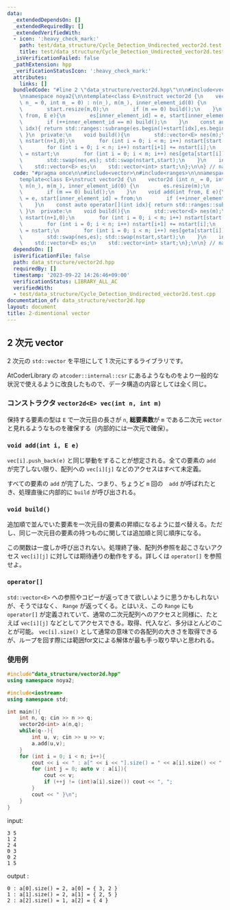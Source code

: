 ```yaml
---
data:
  _extendedDependsOn: []
  _extendedRequiredBy: []
  _extendedVerifiedWith:
  - icon: ':heavy_check_mark:'
    path: test/data_structure/Cycle_Detection_Undirected_vector2d.test.cpp
    title: test/data_structure/Cycle_Detection_Undirected_vector2d.test.cpp
  _isVerificationFailed: false
  _pathExtension: hpp
  _verificationStatusIcon: ':heavy_check_mark:'
  attributes:
    links: []
  bundledCode: "#line 2 \"data_structure/vector2d.hpp\"\n\n#include<vector>\n#include<ranges>\n\
    \nnamespace noya2{\n\ntemplate<class E>\nstruct vector2d {\n    vector2d (int\
    \ n_ = 0, int m_ = 0) : n(n_), m(m_), inner_element_id(0) {\n        es.resize(m);\n\
    \        start.resize(m,0);\n        if (m == 0) build();\n    }\n    void add(int\
    \ from, E e){\n        es[inner_element_id] = e, start[inner_element_id] = from;\n\
    \        if (++inner_element_id == m) build();\n    }\n    const auto operator[](int\
    \ idx){ return std::ranges::subrange(es.begin()+start[idx],es.begin()+start[idx+1]);\
    \ }\n  private:\n    void build(){\n        std::vector<E> nes(m);\n        std::vector<int>\
    \ nstart(n+1,0);\n        for (int i = 0; i < m; i++) nstart[start[i]+1]++;\n\
    \        for (int i = 0; i < n; i++) nstart[i+1] += nstart[i];\n        auto geta\
    \ = nstart;\n        for (int i = 0; i < m; i++) nes[geta[start[i]]++] = es[i];\n\
    \        std::swap(nes,es); std::swap(nstart,start);\n    }\n    int n, m, inner_element_id;\n\
    \    std::vector<E> es;\n    std::vector<int> start;\n};\n\n} // namespace noya2\n"
  code: "#pragma once\n\n#include<vector>\n#include<ranges>\n\nnamespace noya2{\n\n\
    template<class E>\nstruct vector2d {\n    vector2d (int n_ = 0, int m_ = 0) :\
    \ n(n_), m(m_), inner_element_id(0) {\n        es.resize(m);\n        start.resize(m,0);\n\
    \        if (m == 0) build();\n    }\n    void add(int from, E e){\n        es[inner_element_id]\
    \ = e, start[inner_element_id] = from;\n        if (++inner_element_id == m) build();\n\
    \    }\n    const auto operator[](int idx){ return std::ranges::subrange(es.begin()+start[idx],es.begin()+start[idx+1]);\
    \ }\n  private:\n    void build(){\n        std::vector<E> nes(m);\n        std::vector<int>\
    \ nstart(n+1,0);\n        for (int i = 0; i < m; i++) nstart[start[i]+1]++;\n\
    \        for (int i = 0; i < n; i++) nstart[i+1] += nstart[i];\n        auto geta\
    \ = nstart;\n        for (int i = 0; i < m; i++) nes[geta[start[i]]++] = es[i];\n\
    \        std::swap(nes,es); std::swap(nstart,start);\n    }\n    int n, m, inner_element_id;\n\
    \    std::vector<E> es;\n    std::vector<int> start;\n};\n\n} // namespace noya2"
  dependsOn: []
  isVerificationFile: false
  path: data_structure/vector2d.hpp
  requiredBy: []
  timestamp: '2023-09-22 14:26:46+09:00'
  verificationStatus: LIBRARY_ALL_AC
  verifiedWith:
  - test/data_structure/Cycle_Detection_Undirected_vector2d.test.cpp
documentation_of: data_structure/vector2d.hpp
layout: document
title: 2-dimentional vector
---
```


## 2 次元 vector

2 次元の `std::vector` を平坦にして 1 次元にするライブラリです。

AtCoderLibrary の `atcoder::internal::csr` にあるようなものをより一般的な状況で使えるように改良したもので、データ構造の内容としては全く同じ。

### コンストラクタ `vector2d<E> vec(int n, int m)`

保持する要素の型は `E` で一次元目の長さが `n`, **総要素数**が `m` である二次元 `vector` と見れるようなものを確保する（内部的には一次元で確保）。

### `void add(int i, E e)`

`vec[i].push_back(e)` と同じ挙動をすることが想定される。全ての要素の `add` が完了しない限り、配列への `vec[i][j]` などのアクセスはすべて未定義。

すべての要素の `add` が完了した、つまり、ちょうど `m` 回の　`add` が呼ばれたとき、処理直後に内部的に `build` が呼び出される。

### `void build()`

追加順で並んでいた要素を一次元目の要素の昇順になるように並べ替える。ただし、同じ一次元目の要素の持つものに関しては追加順と同じ順序になる。

この関数は一度しか呼び出されない。処理終了後、配列外参照を起こさないアクセス `vec[i][j]` に対しては期待通りの動作をする。詳しくは `operator[]` を参照せよ。

### `operator[]`

`std::vector<E>` への参照やコピーが返ってきて欲しいように思うかもしれないが、そうではなく、 `Range` が返ってくる。とはいえ、この `Range` にも `operator[]` が定義されていて、通常の二次元配列へのアクセスと同様に、たとえば `vec[i][j]` などとしてアクセスできる。取得、代入など、多分ほとんどのことが可能。
`vec[i].size()` として通常の意味での各配列の大きさを取得できるが、ループを回す際には範囲for文による解体が最も手っ取り早いと思われる。

### 使用例

```cpp
#include"data_structure/vector2d.hpp"
using namespace noya2;

#include<iostream>
using namespace std;

int main(){
    int n, q; cin >> n >> q;
    vector2d<int> a(n,q);
    while(q--){
        int u, v; cin >> u >> v;
        a.add(u,v);
    }
    for (int i = 0; i < n; i++){
        cout << i << " : a[" << i << "].size() = " << a[i].size() << ", a[" << i << "] = { ";
        for (int j = 0; auto v : a[i]){
            cout << v;
            if (++j != (int)a[i].size()) cout << ", ";
        }
        cout << " }\n";
    }
}
```

input:
```
3 5
1 2
2 4
0 3
0 2
1 5
```

output :

```
0 : a[0].size() = 2, a[0] = { 3, 2 }
1 : a[1].size() = 2, a[1] = { 2, 5 }
2 : a[2].size() = 1, a[2] = { 4 }
```

